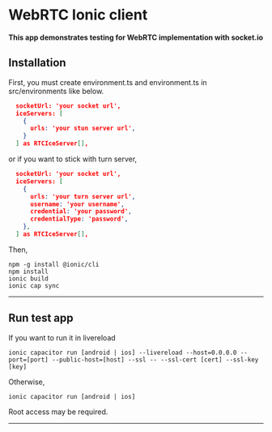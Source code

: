 # WebRTC Ionic client

**This app demonstrates testing for WebRTC implementation with socket.io**

## Installation

First, you must create environment.ts and environment.ts in src/environments like below.

``` json
  socketUrl: 'your socket url',
  iceServers: [
    {
      urls: 'your stun server url',
    }
  ] as RTCIceServer[],
```

or if you want to stick with turn server,

``` json
  socketUrl: 'your socket url',
  iceServers: [
    {
      urls: 'your turn server url',
      username: 'your username',
      credential: 'your password',
      credentialType: 'password',
    },
  ] as RTCIceServer[],
```

Then,


```
npm -g install @ionic/cli
npm install
ionic build
ionic cap sync
```

___

## Run test app

If you want to run it in livereload

    ionic capacitor run [android | ios] --livereload --host=0.0.0.0 --port=[port] --public-host=[host] --ssl -- --ssl-cert [cert] --ssl-key [key]

Otherwise,

    ionic capacitor run [android | ios]

Root access may be required.

---
